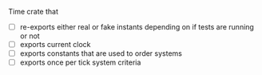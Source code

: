 Time crate that
- [ ] re-exports either real or fake instants depending on if tests are running or not
- [ ] exports current clock
- [ ] exports constants that are used to order systems
- [ ] exports once per tick system criteria
